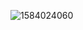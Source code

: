 ![1584024060](https://user-images.githubusercontent.com/54184905/92406190-11f9b580-f140-11ea-825c-707f0548d3d1.jpg)
